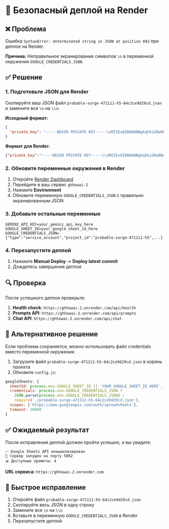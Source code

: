 # 🚀 Безопасный деплой на Render

## ❌ Проблема
Ошибка `SyntaxError: Unterminated string in JSON at position 892` при деплое на Render.

**Причина:** Неправильное экранирование символов `\n` в переменной окружения `GOOGLE_CREDENTIALS_JSON`.

## ✅ Решение

### 1. **Подготовьте JSON для Render**

Скопируйте ваш JSON файл `probable-surge-471111-h5-64c2ce9d29cd.json` и замените все `\n` на `\\n`:

**Исходный формат:**
```json
{
  "private_key": "-----BEGIN PRIVATE KEY-----\nMIIEvQIBADANBgkqhkiG9w0BAQEFAASCBKcwggSjAgEAAoIBAQC15jKVKRT/1t5K\n..."
}
```

**Формат для Render:**
```json
{"private_key":"-----BEGIN PRIVATE KEY-----\\nMIIEvQIBADANBgkqhkiG9w0BAQEFAASCBKcwggSjAgEAAoIBAQC15jKVKRT/1t5K\\n..."}
```

### 2. **Обновите переменные окружения в Render**

1. Откройте [Render Dashboard](https://dashboard.render.com)
2. Перейдите в ваш сервис `ghhowai-2`
3. Нажмите **Environment**
4. Обновите переменную `GOOGLE_CREDENTIALS_JSON` с правильно экранированным JSON

### 3. **Добавьте остальные переменные**

```
GEMINI_API_KEY=your_gemini_api_key_here
GOOGLE_SHEET_ID=your_google_sheet_id_here
GOOGLE_CREDENTIALS_JSON={"type":"service_account","project_id":"probable-surge-471111-h5",...}
```

### 4. **Перезапустите деплой**

1. Нажмите **Manual Deploy** → **Deploy latest commit**
2. Дождитесь завершения деплоя

## 🔍 Проверка

После успешного деплоя проверьте:

1. **Health check**: `https://ghhowai-2.onrender.com/api/health`
2. **Prompts API**: `https://ghhowai-2.onrender.com/api/prompts`
3. **Chat API**: `https://ghhowai-2.onrender.com/api/chat`

## 🚨 Альтернативное решение

Если проблема сохраняется, можно использовать файл credentials вместо переменной окружения:

1. Загрузите файл `probable-surge-471111-h5-64c2ce9d29cd.json` в корень проекта
2. Обновите `config.js`:

```javascript
googleSheets: {
  sheetId: process.env.GOOGLE_SHEET_ID || 'YOUR_GOOGLE_SHEET_ID_HERE',
  credentials: process.env.GOOGLE_CREDENTIALS_JSON ? 
    JSON.parse(process.env.GOOGLE_CREDENTIALS_JSON) : 
    require('./probable-surge-471111-h5-64c2ce9d29cd.json'),
  scopes: ['https://www.googleapis.com/auth/spreadsheets'],
  timeout: 10000
}
```

## ✅ Ожидаемый результат

После исправления деплой должен пройти успешно, и вы увидите:

```
✅ Google Sheets API инициализирован
🚀 Сервер запущен на порту 5002
📊 Доступные промпты: 4
```

**URL сервиса:** `https://ghhowai-2.onrender.com`

## 🔧 Быстрое исправление

1. Откройте файл `probable-surge-471111-h5-64c2ce9d29cd.json`
2. Скопируйте весь JSON в одну строку
3. Замените все `\n` на `\\n`
4. Вставьте в переменную `GOOGLE_CREDENTIALS_JSON` в Render
5. Перезапустите деплой
